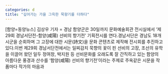 ```yaml
---
categories: d
title: "깊어가는 가을 그윽한 묵향기를 더하다"
---
```

[함양=동양뉴스] 김상우 기자 = 경남 함양군은 30일까지 문화예술회관 전시실에서 ‘제29회 경남서단전-함양(咸陽) 선비의 향기전’ 기획전시를 연다.경남서단은 경남도 18개 시군을 순회하며 그 고장에 대한 시문(詩文)을 문화 콘텐츠로 제작해 전시회를 추진하고 있다.이번 제29회 경남서단전에서는 일찌감치 묵향의 꽃이 핀 선비의 고장, 조선의 유학을 이끌어 왔던 일두 정여창, 박지원 등 선비문화를 오래도록 잘 간직하고 있는 함양의 아름다운 풍경과 산수를 ‘함양(咸陽) 선비의 향기전’이라는 주제로 주옥같은 시문을 작품마다 작가의 마음과